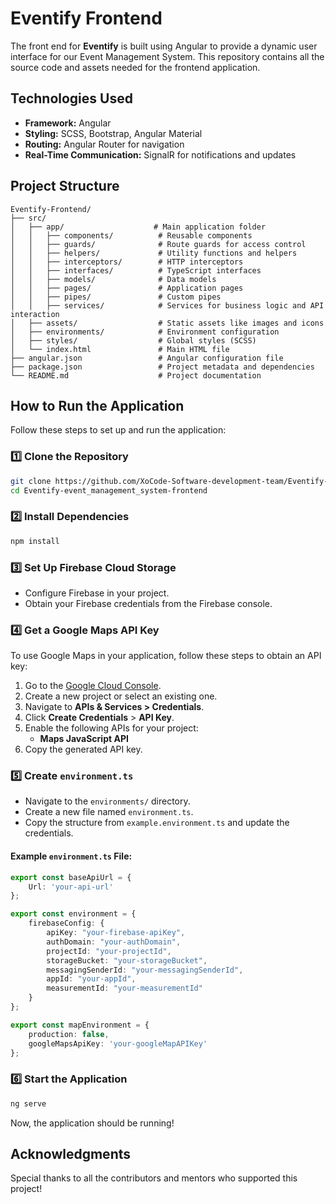# Eventify Frontend

The front end for **Eventify** is built using Angular to provide a dynamic user interface for our Event Management System. This repository contains all the source code and assets needed for the frontend application.

## Technologies Used

- **Framework:** Angular
- **Styling:** SCSS, Bootstrap, Angular Material
- **Routing:** Angular Router for navigation
- **Real-Time Communication:** SignalR for notifications and updates

## Project Structure

```
Eventify-Frontend/
├── src/                         
│   ├── app/                    # Main application folder
│   │   ├── components/          # Reusable components
│   │   ├── guards/              # Route guards for access control
│   │   ├── helpers/             # Utility functions and helpers
│   │   ├── interceptors/        # HTTP interceptors
│   │   ├── interfaces/          # TypeScript interfaces
│   │   ├── models/              # Data models
│   │   ├── pages/               # Application pages
│   │   ├── pipes/               # Custom pipes
│   │   ├── services/            # Services for business logic and API interaction
│   ├── assets/                  # Static assets like images and icons
│   ├── environments/            # Environment configuration
│   ├── styles/                  # Global styles (SCSS)
│   └── index.html               # Main HTML file
├── angular.json                 # Angular configuration file
├── package.json                 # Project metadata and dependencies
└── README.md                    # Project documentation
```

## How to Run the Application  

Follow these steps to set up and run the application:  

### 1️⃣ Clone the Repository  
```bash
git clone https://github.com/XoCode-Software-development-team/Eventify-event_management_system-frontend
cd Eventify-event_management_system-frontend
```

### 2️⃣ Install Dependencies  
```bash
npm install
```

### 3️⃣ Set Up Firebase Cloud Storage  
- Configure Firebase in your project.  
- Obtain your Firebase credentials from the Firebase console.  

### 4️⃣ Get a Google Maps API Key  
To use Google Maps in your application, follow these steps to obtain an API key:  

1. Go to the [Google Cloud Console](https://console.cloud.google.com/).  
2. Create a new project or select an existing one.  
3. Navigate to **APIs & Services > Credentials**.  
4. Click **Create Credentials** > **API Key**.  
5. Enable the following APIs for your project:  
   - **Maps JavaScript API**  
6. Copy the generated API key.  

### 5️⃣ Create `environment.ts`  
- Navigate to the `environments/` directory.  
- Create a new file named `environment.ts`.  
- Copy the structure from `example.environment.ts` and update the credentials.  

#### Example `environment.ts` File:  
```typescript
export const baseApiUrl = {
    Url: 'your-api-url'
};

export const environment = {
    firebaseConfig: {
        apiKey: "your-firebase-apiKey",
        authDomain: "your-authDomain",
        projectId: "your-projectId",
        storageBucket: "your-storageBucket",
        messagingSenderId: "your-messagingSenderId",
        appId: "your-appId",
        measurementId: "your-measurementId"
    }
};

export const mapEnvironment = {
    production: false,
    googleMapsApiKey: 'your-googleMapAPIKey'
};
```

### 6️⃣ Start the Application  
```bash
ng serve
```

Now, the application should be running!

## Acknowledgments

Special thanks to all the contributors and mentors who supported this project!
